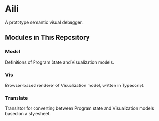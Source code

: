 # Aili

A prototype semantic visual debugger.

## Modules in This Repository

### Model

Definitions of Program State and Visualization models.

### Vis

Browser-based renderer of Visualization model,
written in Typescript.

### Translate

Translator for converting between Program state and Visualization
models based on a stylesheet.

